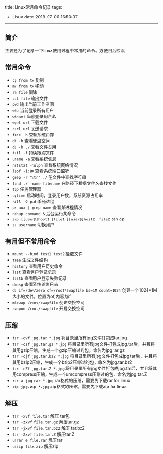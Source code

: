 title: Linux常用命令记录
tags:
  - Linux
date: 2018-07-06 16:50:37

---

## 简介
主要是为了记录一下linux使用过程中常用的命令。方便日后检索

## 常用命令
- `cp from to` 复制
- `mv from to` 移动
- `rm file` 删除
- `cat file` 输出文件
- `pwd` 输出当前工作空间
- `who` 当前登录所有用户
- `whoami` 当前登录用户名
- `wget url` 下载文件
- `curl url` 发送请求
- `free -h` 查看系统内存
- `df -h` 查看硬盘空间
- `du -h ./` 查看文件占用
- `tail -f` 持续跟踪文件
- `uname -a` 查看系统信息
- `netstat -tulpn` 查看系统网络情况
- `lsof -i:80` 查看系统端口监听
- `grep -r "str" ./` 在文件中查找字符串
- `find ./ -name filename` 在路径下根据文件名查找文件
- `top` 任务管理器
- `uptime` 启动时间，登录用户数，系统资源占用率
- `kill -9 pid` 杀死进程
- `ps aux | grep name` 查看某进程情况
- `nohup command &` 后台运行某命令
- `scp [[user@]host1:]file1 [[user@]host2:]file2` ssh cp
- `su username` 切换用户

## 有用但不常用命令
- `mount --bind test1 test2` 挂载文件
- `tree` 生成文件结构
- `history` 查看用户历史命令
- `last` 查看用户登录记录
- `lastb` 查看用户登录失败记录
- `dmesg` 查看系统诊断日志
- `dd if=/dev/zero of=/root/swapfile bs=1M count=1024` 创建一个1024*1M大小的文件。位置为of,内容为if
- `mkswap /root/swapfile` 创建交换空间
- `swapon /root/swapfile` 开启交换空间

## 压缩
- `tar -cvf jpg.tar *.jpg` 将目录里所有jpg文件打包成tar.jpg
- `tar -czf jpg.tar.gz *.jpg` 将目录里所有jpg文件打包成jpg.tar后，并且将其用gzip压缩，生成一个gzip压缩过的包，命名为jpg.tar.gz
- `tar -cjf jpg.tar.bz2 *.jpg` 将目录里所有jpg文件打包成jpg.tar后，并且将其用bzip2压缩，生成一个bzip2压缩过的包，命名为jpg.tar.bz2
- `tar -cZf jpg.tar.Z *.jpg` 将目录里所有jpg文件打包成jpg.tar后，并且将其用compress压缩，生成一个umcompress压缩过的包，命名为jpg.tar.Z
- `rar a jpg.rar *.jpg` rar格式的压缩，需要先下载rar for linux
- `zip jpg.zip *.jpg` zip格式的压缩，需要先下载zip for linux

## 解压
- `tar -xvf file.tar` 解压 tar包
- `tar -zxvf file.tar.gz` 解压tar.gz
- `tar -jxvf file.tar.bz2` 解压 tar.bz2
- `tar -Zxvf file.tar.Z` 解压tar.Z
- `unrar e file.rar` 解压rar
- `unzip file.zip` 解压zip

